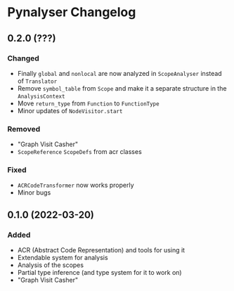 # Pynalyser Changelog

## 0.2.0 (???)

### Changed
- Finally `global` and `nonlocal` are now analyzed in `ScopeAnalyser` instead of `Translator`
- Remove `symbol_table` from `Scope` and make it a separate structure in the `AnalysisContext`
- Move `return_type` from `Function` to `FunctionType`
- Minor updates of `NodeVisitor.start`

### Removed
- "Graph Visit Casher"
- `ScopeReference` `ScopeDefs` from acr classes

### Fixed
- `ACRCodeTransformer` now works properly
- Minor bugs

## 0.1.0 (2022-03-20)
### Added
- ACR (Abstract Code Representation) and tools for using it
- Extendable system for analysis
- Analysis of the scopes
- Partial type inference (and type system for it to work on)
- "Graph Visit Casher"

